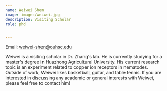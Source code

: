 ```yaml
---
name: Weiwei Shen
image: images/weiwei.jpg
description: Visiting Scholar
role: phd


---
```

Email: weiwei-shen@ouhsc.edu

Weiwei is a visiting scholar in Dr. Zhang's lab. He is currently studying for a master's degree in Huazhong Agricultural University. His current research topic is an experiment related to copper ion receptors in nematodes. Outside of work, Weiwei likes basketball, guitar, and table tennis. If you are interested in discussing any academic or general interests with Weiwei, please feel free to contact him!
